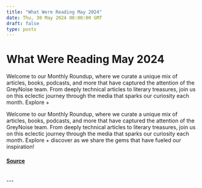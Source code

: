 ```yaml
---
title: "What Were Reading May 2024"
date: Thu, 30 May 2024 00:00:00 GMT
draft: false
type: posts
---
```

# What Were Reading May 2024





Welcome to our Monthly Roundup, where we curate a unique mix of articles, books, podcasts, and more that have captured the attention of the GreyNoise team. From deeply technical articles to literary treasures, join us on this eclectic journey through the media that sparks our curiosity each month. Explore +

Welcome to our Monthly Roundup, where we curate a unique mix of articles, books, podcasts, and more that have captured the attention of the GreyNoise team. From deeply technical articles to literary treasures, join us on this eclectic journey through the media that sparks our curiosity each month. Explore + discover as we share the gems that have fueled our inspiration!

#### [Source](https://www.greynoise.io/blog/what-were-reading-may-2024)

<br/>
---
